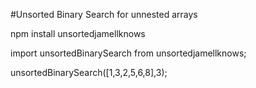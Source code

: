 #Unsorted Binary Search for unnested arrays 

npm install unsortedjamellknows

import unsortedBinarySearch from unsortedjamellknows;

unsortedBinarySearch([1,3,2,5,6,8],3);